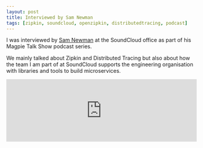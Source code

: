 ```yaml
---
layout: post
title: Interviewed by Sam Newman
tags: [zipkin, soundcloud, openzipkin, distributedtracing, podcast]
---
```


I was interviewed by [Sam Newman](https://samnewman.io) at the SoundCloud office as part of his Magpie Talk Show podcast series.

We mainly talked about Zipkin and Distributed Tracing but also about how the team I am part of at SoundCloud supports the engineering organisation with libraries and tools to build microservices.


<iframe width="100%" height="166" scrolling="no" frameborder="no" allow="autoplay" src="https://w.soundcloud.com/player/?url=https%3A//api.soundcloud.com/tracks/245265150&color=%23ff5500&auto_play=false&hide_related=false&show_comments=true&show_user=true&show_reposts=false&show_teaser=true"></iframe>